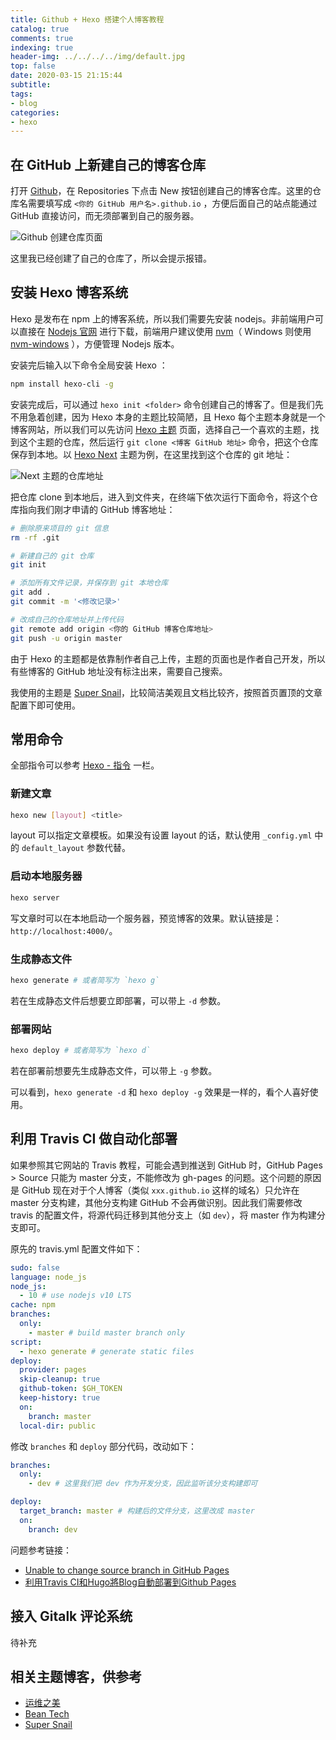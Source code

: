 ```yaml
---
title: Github + Hexo 搭建个人博客教程
catalog: true
comments: true
indexing: true
header-img: ../../../../img/default.jpg
top: false
date: 2020-03-15 21:15:44
subtitle:
tags:
- blog
categories:
- hexo
---
```


## 在 GitHub 上新建自己的博客仓库

打开 [Github](https://github.com/)，在 Repositories 下点击 New 按钮创建自己的博客仓库。这里的仓库名需要填写成 `<你的 GitHub 用户名>.github.io` ，方便后面自己的站点能通过 GitHub 直接访问，而无须部署到自己的服务器。

![Github 创建仓库页面](https://cdn.jsdelivr.net/gh/brilliantGuo/picgo/img20200511201552.png)

这里我已经创建了自己的仓库了，所以会提示报错。

## 安装 Hexo 博客系统

Hexo 是发布在 npm 上的博客系统，所以我们需要先安装 nodejs。非前端用户可以直接在 [Nodejs 官网](https://nodejs.org/zh-cn/download/) 进行下载，前端用户建议使用 [nvm](https://github.com/nvm-sh/nvm)（ Windows 则使用 [nvm-windows](https://github.com/coreybutler/nvm-windows) ），方便管理 Nodejs 版本。

安装完后输入以下命令全局安装 Hexo ：

```bash
npm install hexo-cli -g
```

安装完成后，可以通过 `hexo init <folder>` 命令创建自己的博客了。但是我们先不用急着创建，因为 Hexo 本身的主题比较简陋，且 Hexo 每个主题本身就是一个博客网站，所以我们可以先访问 [Hexo 主题](https://hexo.io/themes/) 页面，选择自己一个喜欢的主题，找到这个主题的仓库，然后运行 `git clone <博客 GitHub 地址>` 命令，把这个仓库保存到本地。以 [Hexo Next](https://github.com/next-theme/hexo-theme-next) 主题为例，在这里找到这个仓库的 git 地址：

![Next 主题的仓库地址](https://cdn.jsdelivr.net/gh/brilliantGuo/picgo/img20200511215550.png)

把仓库 clone 到本地后，进入到文件夹，在终端下依次运行下面命令，将这个仓库指向我们刚才申请的 GitHub 博客地址：

```bash
# 删除原来项目的 git 信息
rm -rf .git

# 新建自己的 git 仓库
git init

# 添加所有文件记录，并保存到 git 本地仓库
git add .
git commit -m '<修改记录>'

# 改成自己的仓库地址并上传代码
git remote add origin <你的 GitHub 博客仓库地址>
git push -u origin master
```

由于 Hexo 的主题都是依靠制作者自己上传，主题的页面也是作者自己开发，所以有些博客的 GitHub 地址没有标注出来，需要自己搜索。

我使用的主题是 [Super Snail](https://www.dusign.net/)，比较简洁美观且文档比较齐，按照首页置顶的文章配置下即可使用。

## 常用命令

全部指令可以参考 [Hexo - 指令](https://hexo.io/zh-cn/docs/commands) 一栏。

### 新建文章

```bash
hexo new [layout] <title>
```

layout 可以指定文章模板。如果没有设置 layout 的话，默认使用 `_config.yml` 中的 `default_layout` 参数代替。

### 启动本地服务器

```bash
hexo server
```

写文章时可以在本地启动一个服务器，预览博客的效果。默认链接是：`http://localhost:4000/`。

### 生成静态文件

```bash
hexo generate # 或者简写为 `hexo g`
```

若在生成静态文件后想要立即部署，可以带上 `-d` 参数。

### 部署网站

```bash
hexo deploy # 或者简写为 `hexo d`
```

若在部署前想要先生成静态文件，可以带上 `-g` 参数。

可以看到，`hexo generate -d` 和 `hexo deploy -g` 效果是一样的，看个人喜好使用。

## 利用 Travis CI 做自动化部署

如果参照其它网站的 Travis 教程，可能会遇到推送到 GitHub 时，GitHub Pages > Source 只能为 master 分支，不能修改为 gh-pages 的问题。这个问题的原因是 GitHub 现在对于个人博客（类似 `xxx.github.io` 这样的域名）只允许在 master 分支构建，其他分支构建 GitHub 不会再做识别。因此我们需要修改 travis 的配置文件，将源代码迁移到其他分支上（如 `dev`），将 master 作为构建分支即可。

原先的 travis.yml 配置文件如下：

```yml
sudo: false
language: node_js
node_js:
  - 10 # use nodejs v10 LTS
cache: npm
branches:
  only:
    - master # build master branch only
script:
  - hexo generate # generate static files
deploy:
  provider: pages
  skip-cleanup: true
  github-token: $GH_TOKEN
  keep-history: true
  on:
    branch: master
  local-dir: public
```

修改 `branches` 和 `deploy` 部分代码，改动如下：

```yml
branches:
  only:
    - dev # 这里我们把 dev 作为开发分支，因此监听该分支构建即可

deploy:
  target_branch: master # 构建后的文件分支，这里改成 master
  on:
    branch: dev
```

问题参考链接：

- [Unable to change source branch in GitHub Pages](https://stackoverflow.com/questions/39978856/unable-to-change-source-branch-in-github-pages)
- [利用Travis CI和Hugo將Blog自動部署到Github Pages](https://axdlog.com/zh/2018/using-hugo-and-travis-ci-to-deploy-blog-to-github-pages-automatically/)

## 接入 Gitalk 评论系统

待补充

## 相关主题博客，供参考

- [运维之美](https://www.hi-linux.com/)
- [Bean Tech](http://beantech.org/)
- [Super Snail](https://www.dusign.net/)
